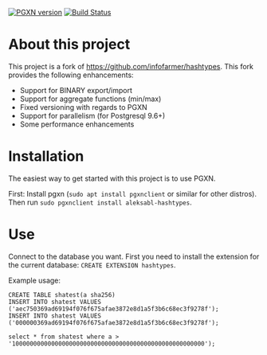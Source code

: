 [![PGXN version](https://badge.fury.io/pg/hashtypes-aleksabl.svg)](https://badge.fury.io/pg/hashtypes-aleksabl)
[![Build Status](https://travis-ci.org/aleksabl/hashtypes.svg?branch=master)](https://travis-ci.org/aleksabl/hashtypes)
# About this project
This project is a fork of https://github.com/infofarmer/hashtypes. This fork provides the following enhancements:

* Support for BINARY export/import
* Support for aggregate functions (min/max)
* Fixed versioning with regards to PGXN
* Support for parallelism (for Postgresql 9.6+)
* Some performance enhancements


# Installation
The easiest way to get started with this project is to use PGXN.

First: Install pgxn (`sudo apt install pgxnclient` or similar for other distros). Then run
`sudo pgxnclient install aleksabl-hashtypes`.

# Use

Connect to the database you want. First you need to install the extension for the current database: `CREATE EXTENSION hashtypes`.

Example usage:
```
CREATE TABLE shatest(a sha256)
INSERT INTO shatest VALUES ('aec750369ad69194f076f675afae3872e8d1a5f3b6c68ec3f9278f');
INSERT INTO shatest VALUES ('000000369ad69194f076f675afae3872e8d1a5f3b6c68ec3f9278f');

select * from shatest where a > '100000000000000000000000000000000000000000000000000000');
```
